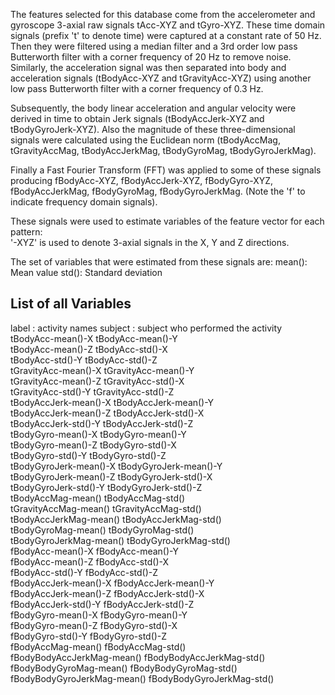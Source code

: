 
The features selected for this database come from the accelerometer and gyroscope 3-axial raw signals tAcc-XYZ and tGyro-XYZ. These time domain signals (prefix 't' to denote time) were captured at a constant rate of 50 Hz. Then they were filtered using a median filter and a 3rd order low pass Butterworth filter with a corner frequency of 20 Hz to remove noise. Similarly, the acceleration signal was then separated into body and acceleration signals (tBodyAcc-XYZ and tGravityAcc-XYZ) using another low pass Butterworth filter with a corner frequency of 0.3 Hz. 

Subsequently, the body linear acceleration and angular velocity were derived in time to obtain Jerk signals (tBodyAccJerk-XYZ and tBodyGyroJerk-XYZ). Also the magnitude of these three-dimensional signals were calculated using the Euclidean norm (tBodyAccMag, tGravityAccMag, tBodyAccJerkMag, tBodyGyroMag, tBodyGyroJerkMag). 

Finally a Fast Fourier Transform (FFT) was applied to some of these signals producing fBodyAcc-XYZ, fBodyAccJerk-XYZ, fBodyGyro-XYZ, fBodyAccJerkMag, fBodyGyroMag, fBodyGyroJerkMag. (Note the 'f' to indicate frequency domain signals). 

These signals were used to estimate variables of the feature vector for each pattern:  
'-XYZ' is used to denote 3-axial signals in the X, Y and Z directions.

The set of variables that were estimated from these signals are: 
mean(): Mean value
std(): Standard deviation


## List of all Variables

label : activity names
subject : subject who performed the activity                     
tBodyAcc-mean()-X
tBodyAcc-mean()-Y          
tBodyAcc-mean()-Z
tBodyAcc-std()-X           
tBodyAcc-std()-Y
tBodyAcc-std()-Z           
tGravityAcc-mean()-X
tGravityAcc-mean()-Y       
tGravityAcc-mean()-Z
tGravityAcc-std()-X        
tGravityAcc-std()-Y
tGravityAcc-std()-Z        
tBodyAccJerk-mean()-X
tBodyAccJerk-mean()-Y      
tBodyAccJerk-mean()-Z
tBodyAccJerk-std()-X       
tBodyAccJerk-std()-Y
tBodyAccJerk-std()-Z       
tBodyGyro-mean()-X
tBodyGyro-mean()-Y         
tBodyGyro-mean()-Z
tBodyGyro-std()-X          
tBodyGyro-std()-Y
tBodyGyro-std()-Z          
tBodyGyroJerk-mean()-X
tBodyGyroJerk-mean()-Y     
tBodyGyroJerk-mean()-Z
tBodyGyroJerk-std()-X      
tBodyGyroJerk-std()-Y
tBodyGyroJerk-std()-Z      
tBodyAccMag-mean()
tBodyAccMag-std()          
tGravityAccMag-mean()
tGravityAccMag-std()       
tBodyAccJerkMag-mean()
tBodyAccJerkMag-std()      
tBodyGyroMag-mean()
tBodyGyroMag-std()         
tBodyGyroJerkMag-mean()
tBodyGyroJerkMag-std()     
fBodyAcc-mean()-X
fBodyAcc-mean()-Y          
fBodyAcc-mean()-Z
fBodyAcc-std()-X           
fBodyAcc-std()-Y
fBodyAcc-std()-Z           
fBodyAccJerk-mean()-X
fBodyAccJerk-mean()-Y      
fBodyAccJerk-mean()-Z
fBodyAccJerk-std()-X       
fBodyAccJerk-std()-Y
fBodyAccJerk-std()-Z       
fBodyGyro-mean()-X
fBodyGyro-mean()-Y         
fBodyGyro-mean()-Z
fBodyGyro-std()-X          
fBodyGyro-std()-Y
fBodyGyro-std()-Z          
fBodyAccMag-mean()
fBodyAccMag-std()          
fBodyBodyAccJerkMag-mean()
fBodyBodyAccJerkMag-std()  
fBodyBodyGyroMag-mean()
fBodyBodyGyroMag-std()     
fBodyBodyGyroJerkMag-mean()
fBodyBodyGyroJerkMag-std()
